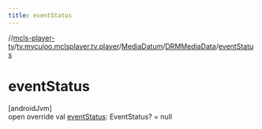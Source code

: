 ```yaml
---
title: eventStatus
---
```

//[mcls-player-tv](../../../../index.html)/[tv.mycujoo.mclsplayer.tv.player](../../index.html)/[MediaDatum](../index.html)/[DRMMediaData](index.html)/[eventStatus](event-status.html)



# eventStatus



[androidJvm]\
open override val [eventStatus](event-status.html): EventStatus? = null




